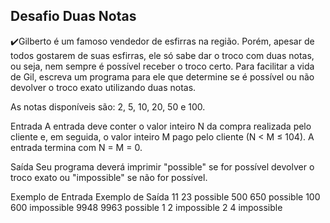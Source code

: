 ## Desafio Duas Notas

✔️Gilberto é um famoso vendedor de esfirras na região. Porém, apesar de todos gostarem de suas esfirras, ele só sabe dar o troco com duas notas, ou seja, nem sempre é possível receber o troco certo. Para facilitar a vida de Gil, escreva um programa para ele que determine se é possível ou não devolver o troco exato utilizando duas notas.

As notas disponíveis são: 2, 5, 10, 20, 50 e 100.

Entrada
A entrada deve conter o valor inteiro N da compra realizada pelo cliente e, em seguida, o valor inteiro M pago pelo cliente (N < M ≤ 104). A entrada termina com N = M = 0.

Saída
Seu programa deverá imprimir "possible" se for possível devolver o troco exato ou "impossible" se não for possível.

 
Exemplo de Entrada	Exemplo de Saída
11 23                    possible
500 650                  possible
100 600                  impossible
9948 9963                possible
1 2                      impossible
2 4                      impossible







